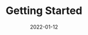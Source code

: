 ---
title: "Getting Started"
linkTitle: "Getting Started"
date: 2022-01-12
weight: 10
description: >
  A good place to start
---
